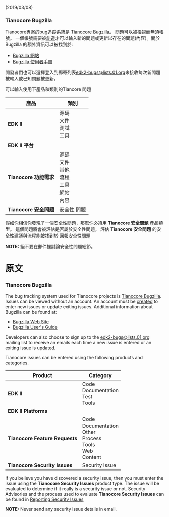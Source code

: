 <!-- [[Category:Defect Tracking]] -->
(2019/03/08)

### Tianocore Bugzilla

Tianocore專案的bug追蹤系統是 [Tianocore Bugzilla](https://bugzilla.tianocore.org)。 問題可以被檢視而無須帳號。 一個帳號需要被[創造](https://bugzilla.tianocore.org/createaccount.cgi)才可以輸入新的問題或更新以存在的問題(內容)。關於Bugzilla 的額外資訊可以被找到於:
* [Bugzilla 網站](https://www.bugzilla.org/)
* [Bugzilla 使用者手冊](https://bugzilla.readthedocs.io/en/5.0/using/index.html)

開發者們也可以選擇登入到郵寄列表[edk2-bugs@lists.01.org](https://lists.01.org/mailman/listinfo/edk2-bugs)來接收每次新問題被輸入或已知問題被更新。

可以輸入使用下產品和類別的Tiancore 問題

| 產品                            | 類別                                               |
|--------------------------------|----------------------------------------------------|
| **EDK II**                     | 源碼<br/> 文件<br/> 測試<br/> 工具<br/>              |
| **EDK II 平台**                 |                                                    |
| **Tianocore 功能需求**          | 源碼<br/> 文件<br/> 其他<br/> 流程<br/> 工具<br/> 網站<br/> 內容<br/> |
| **Tianocore 安全問題**          | 安全性 問題                                         |

假如你相信你發現了一個安全性問題，那麼你必須用 **Tianocore 安全問題** 產品類型。 這個問題將會被評估是否屬於安全性問題。 評估 **Tianocore 安全問題** 的安全性建議與流程能被找到於 [回報安全性問題](Reporting-Security-Issues "wikilink")

**NOTE:** 絕不要在郵件裡討論安全性問題細節。

# 原文

### Tianocore Bugzilla

The bug tracking system used for Tianocore projects is [Tianocore Bugzilla](https://bugzilla.tianocore.org).  Issues can be viewed without an account.  An account must be [created](https://bugzilla.tianocore.org/createaccount.cgi) to enter new issues or update exiting issues.  Additional information about Bugzilla can be found at:
* [Bugzilla Web Site](https://www.bugzilla.org/)
* [Bugzilla User's Guide](https://bugzilla.readthedocs.io/en/5.0/using/index.html)

Developers can also choose to sign up to the [edk2-bugs@lists.01.org](https://lists.01.org/mailman/listinfo/edk2-bugs) mailing list to receive an emails each time a new issue is entered or an exiting issue is updated.

Tianocore issues can be entered using the following products and categories.

| Product                        | Category                                           |
|--------------------------------|----------------------------------------------------|
| **EDK II**                     | Code<br/> Documentation<br/> Test<br/> Tools<br/>  |
| **EDK II Platforms**           |                                                    |
| **Tianocore Feature Requests** | Code<br/> Documentation<br/> Other<br/> Process<br/> Tools<br/> Web<br/> Content<br/> |
| **Tianocore Security Issues**  | Security Issue                                     |

If you believe you have discovered a security issue, then you must enter the issue using the **Tianocore Security Issues** product type.  The issue will be evaluated to determine if it really is a security issue or not.  Security Advisories and the process used to evaluate **Tianocore Security Issues** can be found in [Reporting Security Issues](Reporting-Security-Issues "wikilink")

**NOTE:** Never send any security issue details in email.
